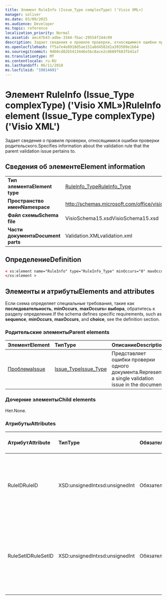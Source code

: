 ```yaml
---
title: Элемент RuleInfo (Issue_Type complexType) ('Visio XML»)
manager: soliver
ms.date: 03/09/2015
ms.audience: Developer
ms.topic: reference
localization_priority: Normal
ms.assetid: aec47b43-adbe-3344-fbac-29554f244c99
description: Задает сведения о правиле проверки, относящимися ошибки проверки родительского.
ms.openlocfilehash: ff5a7e4e8918d5ae151a0d4582d1a393509e1b64
ms.sourcegitcommit: 9d60cd82b5413446e5bc8ace2cd689f683fb41a7
ms.translationtype: MT
ms.contentlocale: ru-RU
ms.lasthandoff: 06/11/2018
ms.locfileid: "19814691"
---
```

# <a name="ruleinfo-element-issuetype-complextype-visio-xml"></a><span data-ttu-id="73521-103">Элемент RuleInfo (Issue_Type complexType) ('Visio XML»)</span><span class="sxs-lookup"><span data-stu-id="73521-103">RuleInfo element (Issue_Type complexType) ('Visio XML')</span></span>

<span data-ttu-id="73521-104">Задает сведения о правиле проверки, относящимися ошибки проверки родительского.</span><span class="sxs-lookup"><span data-stu-id="73521-104">Specifies information about the validation rule that the parent validation issue pertains to.</span></span>
  
## <a name="element-information"></a><span data-ttu-id="73521-105">Сведения об элементе</span><span class="sxs-lookup"><span data-stu-id="73521-105">Element information</span></span>

|||
|:-----|:-----|
|<span data-ttu-id="73521-106">**Тип элемента**</span><span class="sxs-lookup"><span data-stu-id="73521-106">**Element type**</span></span> <br/> |[<span data-ttu-id="73521-107">RuleInfo_Type</span><span class="sxs-lookup"><span data-stu-id="73521-107">RuleInfo_Type</span></span>](ruleinfo_type-complextypevisio-xml.md) <br/> |
|<span data-ttu-id="73521-108">**Пространство имен**</span><span class="sxs-lookup"><span data-stu-id="73521-108">**Namespace**</span></span> <br/> |http://schemas.microsoft.com/office/visio/2012/main  <br/> |
|<span data-ttu-id="73521-109">**Файл схемы**</span><span class="sxs-lookup"><span data-stu-id="73521-109">**Schema file**</span></span> <br/> |<span data-ttu-id="73521-110">VisioSchema15.xsd</span><span class="sxs-lookup"><span data-stu-id="73521-110">VisioSchema15.xsd</span></span>  <br/> |
|<span data-ttu-id="73521-111">**Части документа**</span><span class="sxs-lookup"><span data-stu-id="73521-111">**Document parts**</span></span> <br/> |<span data-ttu-id="73521-112">Validation.XML</span><span class="sxs-lookup"><span data-stu-id="73521-112">validation.xml</span></span>  <br/> |
   
## <a name="definition"></a><span data-ttu-id="73521-113">Определение</span><span class="sxs-lookup"><span data-stu-id="73521-113">Definition</span></span>

```XML
< xs:element name="RuleInfo" type="RuleInfo_Type" minOccurs="0" maxOccurs="1" >
</xs:element >
```

## <a name="elements-and-attributes"></a><span data-ttu-id="73521-114">Элементы и атрибуты</span><span class="sxs-lookup"><span data-stu-id="73521-114">Elements and attributes</span></span>

<span data-ttu-id="73521-115">Если схема определяет специальные требования, такие как **последовательность**, **minOccurs**, **maxOccurs**и **выбора**, обратитесь к разделу определение.</span><span class="sxs-lookup"><span data-stu-id="73521-115">If the schema defines specific requirements, such as **sequence**, **minOccurs**, **maxOccurs**, and **choice**, see the definition section.</span></span> 
  
### <a name="parent-elements"></a><span data-ttu-id="73521-116">Родительские элементы</span><span class="sxs-lookup"><span data-stu-id="73521-116">Parent elements</span></span>

|<span data-ttu-id="73521-117">**Элемент**</span><span class="sxs-lookup"><span data-stu-id="73521-117">**Element**</span></span>|<span data-ttu-id="73521-118">**Тип**</span><span class="sxs-lookup"><span data-stu-id="73521-118">**Type**</span></span>|<span data-ttu-id="73521-119">**Описание**</span><span class="sxs-lookup"><span data-stu-id="73521-119">**Description**</span></span>|
|:-----|:-----|:-----|
|[<span data-ttu-id="73521-120">Проблема</span><span class="sxs-lookup"><span data-stu-id="73521-120">Issue</span></span>](issue-element-issues_type-complextypevisio-xml.md) <br/> |[<span data-ttu-id="73521-121">Issue_Type</span><span class="sxs-lookup"><span data-stu-id="73521-121">Issue_Type</span></span>](issue_type-complextypevisio-xml.md) <br/> |<span data-ttu-id="73521-122">Представляет ошибки проверки одного документа.</span><span class="sxs-lookup"><span data-stu-id="73521-122">Represents a single validation issue in the document.</span></span>  <br/> |
   
### <a name="child-elements"></a><span data-ttu-id="73521-123">Дочерние элементы</span><span class="sxs-lookup"><span data-stu-id="73521-123">Child elements</span></span>

<span data-ttu-id="73521-124">Нет.</span><span class="sxs-lookup"><span data-stu-id="73521-124">None.</span></span>
  
### <a name="attributes"></a><span data-ttu-id="73521-125">Атрибуты</span><span class="sxs-lookup"><span data-stu-id="73521-125">Attributes</span></span>

|<span data-ttu-id="73521-126">**Атрибут**</span><span class="sxs-lookup"><span data-stu-id="73521-126">**Attribute**</span></span>|<span data-ttu-id="73521-127">**Тип**</span><span class="sxs-lookup"><span data-stu-id="73521-127">**Type**</span></span>|<span data-ttu-id="73521-128">**Обязательное**</span><span class="sxs-lookup"><span data-stu-id="73521-128">**Required**</span></span>|<span data-ttu-id="73521-129">**Описание**</span><span class="sxs-lookup"><span data-stu-id="73521-129">**Description**</span></span>|<span data-ttu-id="73521-130">**Возможные значения**</span><span class="sxs-lookup"><span data-stu-id="73521-130">**Possible values**</span></span>|
|:-----|:-----|:-----|:-----|:-----|
|<span data-ttu-id="73521-131">RuleID</span><span class="sxs-lookup"><span data-stu-id="73521-131">RuleID</span></span>  <br/> |<span data-ttu-id="73521-132">XSD:unsignedInt</span><span class="sxs-lookup"><span data-stu-id="73521-132">xsd:unsignedInt</span></span>  <br/> |<span data-ttu-id="73521-133">Обязательный</span><span class="sxs-lookup"><span data-stu-id="73521-133">required</span></span>  <br/> |<span data-ttu-id="73521-134">Задает уникальный идентификатор правила проверки, проблема родительского относится к.</span><span class="sxs-lookup"><span data-stu-id="73521-134">Specifies the unique identifier of the validation rule that the parent issue pertains to.</span></span>  <br/> |<span data-ttu-id="73521-135">Значения типа xsd:unsignedInt.</span><span class="sxs-lookup"><span data-stu-id="73521-135">Values of the xsd:unsignedInt type.</span></span>  <br/> |
|<span data-ttu-id="73521-136">RuleSetID</span><span class="sxs-lookup"><span data-stu-id="73521-136">RuleSetID</span></span>  <br/> |<span data-ttu-id="73521-137">XSD:unsignedInt</span><span class="sxs-lookup"><span data-stu-id="73521-137">xsd:unsignedInt</span></span>  <br/> |<span data-ttu-id="73521-138">Обязательный</span><span class="sxs-lookup"><span data-stu-id="73521-138">required</span></span>  <br/> |<span data-ttu-id="73521-139">Указывает уникальный идентификатор набора правил проверки, относящимися родительского проблему.</span><span class="sxs-lookup"><span data-stu-id="73521-139">Specifies the unique identifier of the validation rule set that the parent issue pertains to.</span></span>  <br/> |<span data-ttu-id="73521-140">Значения типа xsd:unsignedInt.</span><span class="sxs-lookup"><span data-stu-id="73521-140">Values of the xsd:unsignedInt type.</span></span>  <br/> |
   

